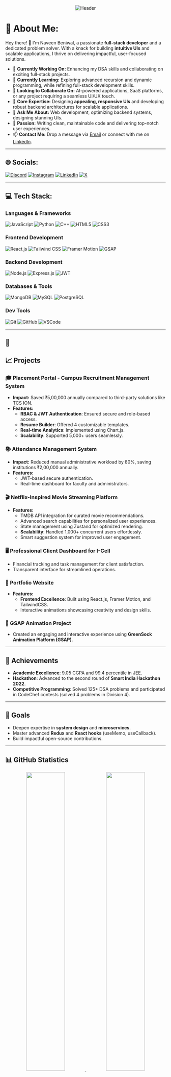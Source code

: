 <!-- Header Section -->
<div align="center">
  <img src="https://capsule-render.vercel.app/api?type=waving&color=gradient&height=200&text=Naveen%20Beniwal&fontAlign=50&fontAlignY=40&fontSize=45&desc=Full%20Stack%20Developer%20%7C%20DSA%20Enthusiast&descAlign=50&descAlignY=60" alt="Header" />
</div>

# 💫 About Me:
Hey there! 👋 I'm Naveen Beniwal, a passionate **full-stack developer** and a dedicated problem solver. With a knack for building **intuitive UIs** and scalable applications, I thrive on delivering impactful, user-focused solutions.

- 🔭 **Currently Working On:** Enhancing my DSA skills and collaborating on exciting full-stack projects.  
- 🌱 **Currently Learning:** Exploring advanced recursion and dynamic programming, while refining full-stack development skills.  
- 👯 **Looking to Collaborate On:** AI-powered applications, SaaS platforms, or any project requiring a seamless UI/UX touch.  
- 💼 **Core Expertise:** Designing **appealing, responsive UIs** and developing robust backend architectures for scalable applications.  
- 💬 **Ask Me About:** Web development, optimizing backend systems, designing stunning UIs.  
- 🎯 **Passion:** Writing clean, maintainable code and delivering top-notch user experiences.  
- 📫 **Contact Me:** Drop a message via [Email](mailto:udaynarwal72@gmail.com) or connect with me on [LinkedIn](https://www.linkedin.com/in/uday-narwal-06a49a287/).  

---

## 🌐 Socials:
[![Discord](https://img.shields.io/badge/Discord-%237289DA.svg?logo=discord&logoColor=white)](https://discord.gg/uday72) [![Instagram](https://img.shields.io/badge/Instagram-%23E4405F.svg?logo=Instagram&logoColor=white)](https://instagram.com/udaynarwal_) [![LinkedIn](https://img.shields.io/badge/LinkedIn-%230077B5.svg?logo=linkedin&logoColor=white)](https://linkedin.com/in/uday-narwal-06a49a287) [![X](https://img.shields.io/badge/X-black.svg?logo=X&logoColor=white)](https://x.com/udaynarwal72)  

---

## 💻 Tech Stack:
### **Languages & Frameworks**  
![JavaScript](https://img.shields.io/badge/JavaScript-%23F7DF1E.svg?style=for-the-badge&logo=javascript&logoColor=black) ![Python](https://img.shields.io/badge/Python-%2314354C.svg?style=for-the-badge&logo=python&logoColor=white) ![C++](https://img.shields.io/badge/C++-%2300599C.svg?style=for-the-badge&logo=c%2B%2B&logoColor=white) ![HTML5](https://img.shields.io/badge/HTML5-%23E34F26.svg?style=for-the-badge&logo=html5&logoColor=white) ![CSS3](https://img.shields.io/badge/CSS3-%231572B6.svg?style=for-the-badge&logo=css3&logoColor=white)  

### **Frontend Development**  
![React.js](https://img.shields.io/badge/React.js-%2361DAFB.svg?style=for-the-badge&logo=react&logoColor=black) ![Tailwind CSS](https://img.shields.io/badge/TailwindCSS-%2338B2AC.svg?style=for-the-badge&logo=tailwind-css&logoColor=white) ![Framer Motion](https://img.shields.io/badge/FramerMotion-%23595959.svg?style=for-the-badge&logo=framer&logoColor=white) ![GSAP](https://img.shields.io/badge/GSAP-%23111111.svg?style=for-the-badge&logo=greensock&logoColor=white)  

### **Backend Development**  
![Node.js](https://img.shields.io/badge/Node.js-6DA55F?style=for-the-badge&logo=node.js&logoColor=white) ![Express.js](https://img.shields.io/badge/Express.js-%23404D59.svg?style=for-the-badge&logo=express&logoColor=white) ![JWT](https://img.shields.io/badge/JWT-black?style=for-the-badge&logo=JSON%20web%20tokens)  

### **Databases & Tools**  
![MongoDB](https://img.shields.io/badge/MongoDB-%234ea94b.svg?style=for-the-badge&logo=mongodb&logoColor=white) ![MySQL](https://img.shields.io/badge/MySQL-4479A1.svg?style=for-the-badge&logo=mysql&logoColor=white) ![PostgreSQL](https://img.shields.io/badge/PostgreSQL-%23316192.svg?style=for-the-badge&logo=postgresql&logoColor=white)  

### **Dev Tools**  
![Git](https://img.shields.io/badge/Git-%23F05033.svg?style=for-the-badge&logo=git&logoColor=white) ![GitHub](https://img.shields.io/badge/GitHub-%23121011.svg?style=for-the-badge&logo=github&logoColor=white) ![VSCode](https://img.shields.io/badge/VSCode-%23007ACC.svg?style=for-the-badge&logo=visual-studio-code&logoColor=white)  

---

## 🚀


## 📈 Projects

### 🎓 Placement Portal - Campus Recruitment Management System
- **Impact:** Saved ₹5,00,000 annually compared to third-party solutions like TCS ION.
- **Features:**
  - **RBAC & JWT Authentication**: Ensured secure and role-based access.
  - **Resume Builder**: Offered 4 customizable templates.
  - **Real-time Analytics**: Implemented using Chart.js.
  - **Scalability**: Supported 5,000+ users seamlessly.
  
### 📚 Attendance Management System
- **Impact:** Reduced manual administrative workload by 80%, saving institutions ₹2,00,000 annually.
- **Features:**
  - JWT-based secure authentication.
  - Real-time dashboard for faculty and administrators.

### 🎬 Netflix-Inspired Movie Streaming Platform
- **Features:**
  - TMDB API integration for curated movie recommendations.
  - Advanced search capabilities for personalized user experiences.
  - State management using Zustand for optimized rendering.
  - **Scalability**: Handled 1,000+ concurrent users effortlessly.
  - Smart suggestion system for improved user engagement.

### 🖥️ Professional Client Dashboard for I-Cell
- Financial tracking and task management for client satisfaction.
- Transparent interface for streamlined operations.

### 🌟 Portfolio Website
- **Features:**
  - **Frontend Excellence**: Built using React.js, Framer Motion, and TailwindCSS.
  - Interactive animations showcasing creativity and design skills.

### 🎨 GSAP Animation Project
- Created an engaging and interactive experience using **GreenSock Animation Platform (GSAP)**.

---

## 🎯 Achievements
- **Academic Excellence**: 9.05 CGPA and 99.4 percentile in JEE.
- **Hackathon**: Advanced to the second round of **Smart India Hackathon 2022**.
- **Competitive Programming**: Solved 125+ DSA problems and participated in CodeChef contests (solved 4 problems in Division 4).

---

## 🚀 Goals
- Deepen expertise in **system design** and **microservices**.
- Master advanced **Redux** and **React hooks** (useMemo, useCallback).
- Build impactful open-source contributions.

---

## 📊 GitHub Statistics

<p align="center">
  <a href="https://github.com/Naveen-Beniwal">
    <img width="49%" src="https://github-readme-stats.vercel.app/api?username=Naveen-Beniwal&show_icons=true&theme=tokyonight&hide_border=true" />
  </a>
  <a href="https://github.com/Naveen-Beniwal">
    <img width="49%" src="https://github-readme-stats.vercel.app/api/top-langs/?username=Naveen-Beniwal&theme=tokyonight&hide_border=true&layout=compact" />
  </a>
</p>

---

<div align="center">
  <img src="https://komarev.com/ghpvc/?username=Naveen-Beniwal&label=Profile%20Views&color=brightgreen&style=flat-square" alt="Profile Views" />
</div>

<div align="center">
  <img src="https://capsule-render.vercel.app/api?type=waving&color=gradient&height=150&section=footer" />
</div>

